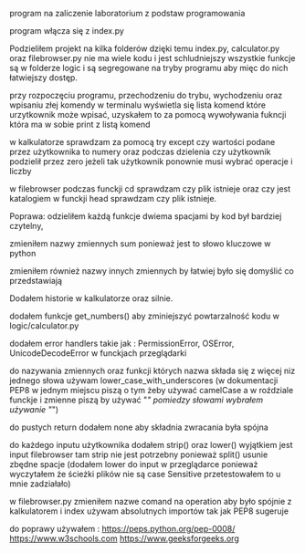 program na zaliczenie laboratorium z podstaw programowania

program włącza się z index.py

Podzieliłem projekt na kilka folderów dzięki temu index.py, calculator.py oraz filebrowser.py nie ma wiele kodu i jest schludniejszy 
wszystkie funkcje są w folderze logic i są segregowane na tryby programu aby mięc do nich łatwiejszy dostęp. 

przy rozpoczęciu programu, przechodzeniu do trybu, wychodzeniu oraz wpisaniu złej komendy w terminalu wyświetla się lista komend które urzytkownik może wpisać, uzyskałem to za pomocą wywoływania fukncji która ma w sobie print z listą komend

w kalkulatorze sprawdzam za pomocą try except czy wartości podane przez użytkownika to numery oraz podczas dzielenia czy użytkownik podzielił przez zero jeżeli tak użytkownik ponownie musi wybrać operacje i liczby

w filebrowser podczas funckji cd sprawdzam czy plik istnieje oraz czy jest katalogiem w funckji head sprawdzam czy plik istnieje.

Poprawa:
odzieliłem każdą funkcje dwiema spacjami by kod był bardziej czytelny, 

zmieniłem nazwy zmiennych sum ponieważ jest to słowo kluczowe w python

zmieniłem również nazwy innych zmiennych by łatwiej było się domyślić co przedstawiają 

Dodałem historie w kalkulatorze oraz silnie.

dodałem funkcje get_numbers() aby zminiejszyć powtarzalność kodu w logic/calculator.py

dodałem error handlers takie jak : PermissionError, OSError, UnicodeDecodeError w funckjach przeglądarki 

do nazywania zmiennych oraz funkcji których nazwa składa się z więcej niz jednego słowa używam lower_case_with_underscores
(w dokumentacji PEP8 w jednym miejscu piszą o tym żeby używać camelCase a w roździale funckje i zmienne piszą by używać "_" pomiedzy słowami wybrałem używanie "_")

do pustych return dodałem none aby składnia zwracania była spójna

do każdego inputu użytkownika dodałem strip() oraz lower() wyjątkiem jest input filebrowser tam strip nie jest potrzebny ponieważ 
split() usunie zbędne spacje (dodałem lower do input w przeglądarce ponieważ wyczytałem że ścieżki plików nie są case Sensitive przetestowałem to u mnie zadziałało)

w filebrowser.py zmieniłem nazwe comand na operation aby było spójnie z kalkulatorem i index
używam absolutnych importów tak jak PEP8 sugeruje

do poprawy używałem :
https://peps.python.org/pep-0008/
https://www.w3schools.com
https://www.geeksforgeeks.org